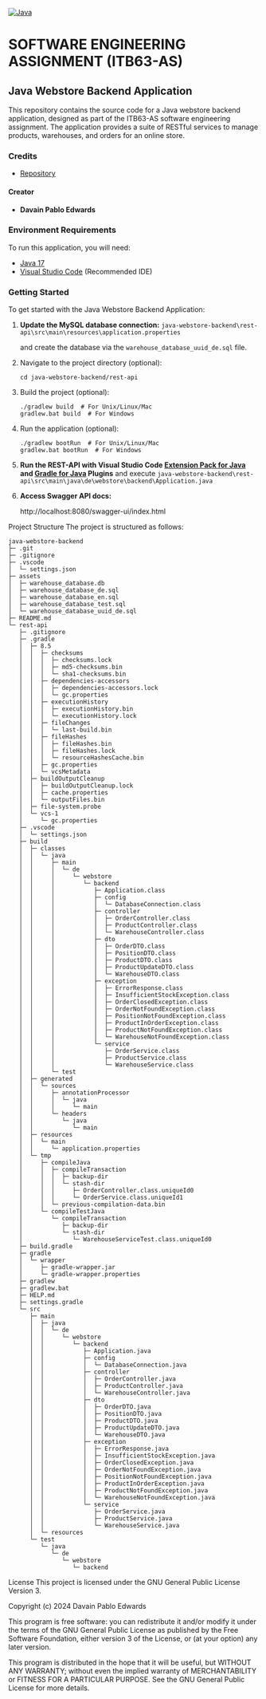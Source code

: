 [![Java](https://img.shields.io/badge/java-%2017-brown.svg)](https://www.java.com/de/download/faq/java17.xml)

# SOFTWARE ENGINEERING ASSIGNMENT (ITB63-AS)

## Java Webstore Backend Application

This repository contains the source code for a Java webstore backend application, designed as part of the ITB63-AS software engineering assignment. The application provides a suite of RESTful services to manage products, warehouses, and orders for an online store.

### Credits

- [Repository](https://github.com/dpedwards/java-webstore-backend)

#### Creator

- **Davain Pablo Edwards**

### Environment Requirements

To run this application, you will need:

- [Java 17](https://www.java.com/de/download/)
- [Visual Studio Code](https://code.visualstudio.com/download) (Recommended IDE)

### Getting Started

To get started with the Java Webstore Backend Application:

1. **Update the MySQL database connection:**
   `java-webstore-backend\rest-api\src\main\resources\application.properties`

   and create the database via the `warehouse_database_uuid_de.sql` file.

2. Navigate to the project directory (optional):
   ```
   cd java-webstore-backend/rest-api
   ```

3. Build the project (optional):
   ```
   ./gradlew build  # For Unix/Linux/Mac
   gradlew.bat build  # For Windows
   ```
4. Run the application (optional):
   ```
   ./gradlew bootRun  # For Unix/Linux/Mac
   gradlew.bat bootRun  # For Windows
   ```

5. **Run the REST-API with Visual Studio Code [Extension Pack for Java](https://marketplace.visualstudio.com/items?itemName=vscjava.vscode-java-pack) and [Gradle for Java](https://marketplace.visualstudio.com/items?itemName=vscjava.vscode-gradle) Plugins**
   and execute `java-webstore-backend\rest-api\src\main\java\de\webstore\backend\Application.java` 

6. **Access Swagger API docs:**

   http://localhost:8080/swagger-ui/index.html

Project Structure
The project is structured as follows:

```
java-webstore-backend
├─ .git
├─ .gitignore
├─ .vscode
│  └─ settings.json
├─ assets
│  ├─ warehouse_database.db
│  ├─ warehouse_database_de.sql
│  ├─ warehouse_database_en.sql
│  ├─ warehouse_database_test.sql
│  └─ warehouse_database_uuid_de.sql
├─ README.md
└─ rest-api
   ├─ .gitignore
   ├─ .gradle
   │  ├─ 8.5
   │  │  ├─ checksums
   │  │  │  ├─ checksums.lock
   │  │  │  ├─ md5-checksums.bin
   │  │  │  └─ sha1-checksums.bin
   │  │  ├─ dependencies-accessors
   │  │  │  ├─ dependencies-accessors.lock
   │  │  │  └─ gc.properties
   │  │  ├─ executionHistory
   │  │  │  ├─ executionHistory.bin
   │  │  │  └─ executionHistory.lock
   │  │  ├─ fileChanges
   │  │  │  └─ last-build.bin
   │  │  ├─ fileHashes
   │  │  │  ├─ fileHashes.bin
   │  │  │  ├─ fileHashes.lock
   │  │  │  └─ resourceHashesCache.bin
   │  │  ├─ gc.properties
   │  │  └─ vcsMetadata
   │  ├─ buildOutputCleanup
   │  │  ├─ buildOutputCleanup.lock
   │  │  ├─ cache.properties
   │  │  └─ outputFiles.bin
   │  ├─ file-system.probe
   │  └─ vcs-1
   │     └─ gc.properties
   ├─ .vscode
   │  └─ settings.json
   ├─ build
   │  ├─ classes
   │  │  └─ java
   │  │     ├─ main
   │  │     │  └─ de
   │  │     │     └─ webstore
   │  │     │        └─ backend
   │  │     │           ├─ Application.class
   │  │     │           ├─ config
   │  │     │           │  └─ DatabaseConnection.class
   │  │     │           ├─ controller
   │  │     │           │  ├─ OrderController.class
   │  │     │           │  ├─ ProductController.class
   │  │     │           │  └─ WarehouseController.class
   │  │     │           ├─ dto
   │  │     │           │  ├─ OrderDTO.class
   │  │     │           │  ├─ PositionDTO.class
   │  │     │           │  ├─ ProductDTO.class
   │  │     │           │  ├─ ProductUpdateDTO.class
   │  │     │           │  └─ WarehouseDTO.class
   │  │     │           ├─ exception
   │  │     │           │  ├─ ErrorResponse.class
   │  │     │           │  ├─ InsufficientStockException.class
   │  │     │           │  ├─ OrderClosedException.class
   │  │     │           │  ├─ OrderNotFoundException.class
   │  │     │           │  ├─ PositionNotFoundException.class
   │  │     │           │  ├─ ProductInOrderException.class
   │  │     │           │  ├─ ProductNotFoundException.class
   │  │     │           │  └─ WarehouseNotFoundException.class
   │  │     │           └─ service
   │  │     │              ├─ OrderService.class
   │  │     │              ├─ ProductService.class
   │  │     │              └─ WarehouseService.class
   │  │     └─ test
   │  ├─ generated
   │  │  └─ sources
   │  │     ├─ annotationProcessor
   │  │     │  └─ java
   │  │     │     └─ main
   │  │     └─ headers
   │  │        └─ java
   │  │           └─ main
   │  ├─ resources
   │  │  └─ main
   │  │     └─ application.properties
   │  └─ tmp
   │     ├─ compileJava
   │     │  ├─ compileTransaction
   │     │  │  ├─ backup-dir
   │     │  │  └─ stash-dir
   │     │  │     ├─ OrderController.class.uniqueId0
   │     │  │     └─ OrderService.class.uniqueId1
   │     │  └─ previous-compilation-data.bin
   │     └─ compileTestJava
   │        └─ compileTransaction
   │           ├─ backup-dir
   │           └─ stash-dir
   │              └─ WarehouseServiceTest.class.uniqueId0
   ├─ build.gradle
   ├─ gradle
   │  └─ wrapper
   │     ├─ gradle-wrapper.jar
   │     └─ gradle-wrapper.properties
   ├─ gradlew
   ├─ gradlew.bat
   ├─ HELP.md
   ├─ settings.gradle
   └─ src
      ├─ main
      │  ├─ java
      │  │  └─ de
      │  │     └─ webstore
      │  │        └─ backend
      │  │           ├─ Application.java
      │  │           ├─ config
      │  │           │  └─ DatabaseConnection.java
      │  │           ├─ controller
      │  │           │  ├─ OrderController.java
      │  │           │  ├─ ProductController.java
      │  │           │  └─ WarehouseController.java
      │  │           ├─ dto
      │  │           │  ├─ OrderDTO.java
      │  │           │  ├─ PositionDTO.java
      │  │           │  ├─ ProductDTO.java
      │  │           │  ├─ ProductUpdateDTO.java
      │  │           │  └─ WarehouseDTO.java
      │  │           ├─ exception
      │  │           │  ├─ ErrorResponse.java
      │  │           │  ├─ InsufficientStockException.java
      │  │           │  ├─ OrderClosedException.java
      │  │           │  ├─ OrderNotFoundException.java
      │  │           │  ├─ PositionNotFoundException.java
      │  │           │  ├─ ProductInOrderException.java
      │  │           │  ├─ ProductNotFoundException.java
      │  │           │  └─ WarehouseNotFoundException.java
      │  │           └─ service
      │  │              ├─ OrderService.java
      │  │              ├─ ProductService.java
      │  │              └─ WarehouseService.java
      │  └─ resources
      └─ test
         └─ java
            └─ de
               └─ webstore
                  └─ backend

```


License
This project is licensed under the GNU General Public License Version 3.

Copyright (c) 2024 Davain Pablo Edwards

This program is free software: you can redistribute it and/or modify it under the terms of the GNU General Public License as published by the Free Software Foundation, either version 3 of the License, or (at your option) any later version.

This program is distributed in the hope that it will be useful, but WITHOUT ANY WARRANTY; without even the implied warranty of MERCHANTABILITY or FITNESS FOR A PARTICULAR PURPOSE. See the GNU General Public License for more details.

